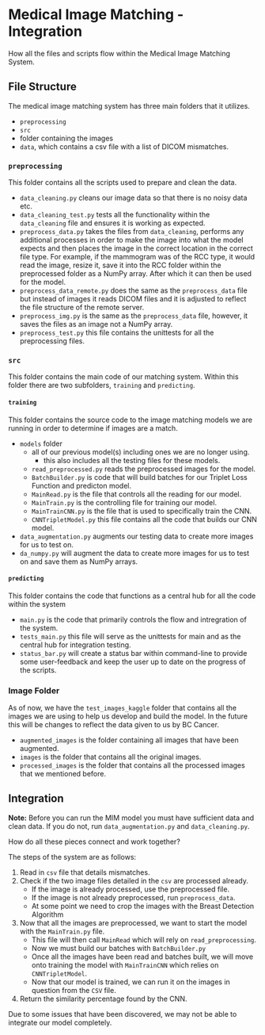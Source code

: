 # Medical Image Matching - Integration

How all the files and scripts flow within the Medical Image Matching System.

## File Structure

The medical image matching system has three main folders that it utilizes.

- `preprocessing`
- `src`
- folder containing the images
- `data`, which contains a csv file with a list of DICOM mismatches.

### `preprocessing`

This folder contains all the scripts used to prepare and clean the data.

- `data_cleaning.py` cleans our image data so that there is no noisy data etc.
- `data_cleaning_test.py` tests all the functionality within the `data_cleaning` file and ensures it is working as expected.
- `preprocess_data.py` takes the files from `data_cleaning`, performs any additional processes in order to make the image into what the model expects and then places the image in the correct location in the correct file type. For example, if the mammogram was of the RCC type, it would read the image, resize it, save it into the RCC folder within the preprocessed folder as a NumPy array. After which it can then be used for the model.
- `preprocess_data_remote.py` does the same as the `preprocess_data` file but instead of images it reads DICOM files and it is adjusted to reflect the file structure of the remote server.
- `preprocess_img.py` is the same as the `preprocess_data` file, however, it saves the files as an image not a NumPy array.
- `preprocess_test.py` this file contains the unittests for all the preprocessing files.

### `src`

This folder contains the main code of our matching system. Within this folder there are two subfolders, `training` and `predicting`.

#### `training`

This folder contains the source code to the image matching models we are running in order to determine if images are a match.

- `models` folder
  - all of our previous model(s) including ones we are no longer using.
    - this also includes all the testing files for these models.
  - `read_preprocessed.py` reads the preprocessed images for the model.
  - `BatchBuilder.py` is code that will build batches for our Triplet Loss Function and predicton model.
  - `MainRead.py` is the file that controls all the reading for our model.
  - `MainTrain.py` is the controlling file for training our model.
  - `MainTrainCNN.py` is the file that is used to specifically train the CNN.
  - `CNNTripletModel.py` this file contains all the code that builds our CNN model.
- `data_augmentation.py` augments our testing data to create more images for us to test on.
- `da_numpy.py` will augment the data to create more images for us to test on and save them as NumPy arrays.

#### `predicting`

This folder contains the code that functions as a central hub for all the code within the system

- `main.py` is the code that primarily controls the flow and intregration of the system.
- `tests_main.py` this file will serve as the unittests for main and as the central hub for integration testing.
- `status_bar.py` will create a status bar within command-line to provide some user-feedback and keep the user up to date on the progress of the scripts.

### Image Folder

As of now, we have the `test_images_kaggle` folder that contains all the images we are using to help us develop and build the model. In the future this will be changes to reflect the data given to us by BC Cancer.

- `augmented_images` is the folder containing all images that have been augmented.
- `images` is the folder that contains all the original images.
- `processed_images` is the folder that contains all the processed images that we mentioned before.

## Integration

**Note:** Before you can run the MIM model you must have sufficient data and clean data. If you do not, run `data_augmentation.py` and `data_cleaning.py`.

How do all these pieces connect and work together?

The steps of the system are as follows:

1. Read in `csv` file that details mismatches.
2. Check if the two image files detailed in the `csv` are processed already.
   - If the image is already processed, use the preprocessed file.
   - If the image is not already preprocessed, run `preprocess_data`.
   - At some point we need to crop the images with the Breast Detection Algorithm
3. Now that all the images are preprocessed, we want to start the model with the `MainTrain.py` file.
   - This file will then call `MainRead` which will rely on `read_preprocessing`.
   - Now we must build our batches with `BatchBuilder.py`
   - Once all the images have been read and batches built, we will move onto training the model with `MainTrainCNN` which relies on `CNNTripletModel`.
   - Now that our model is trained, we can run it on the images in question from the `CSV` file.
4. Return the similarity percentage found by the CNN.

Due to some issues that have been discovered, we may not be able to integrate our model completely.
